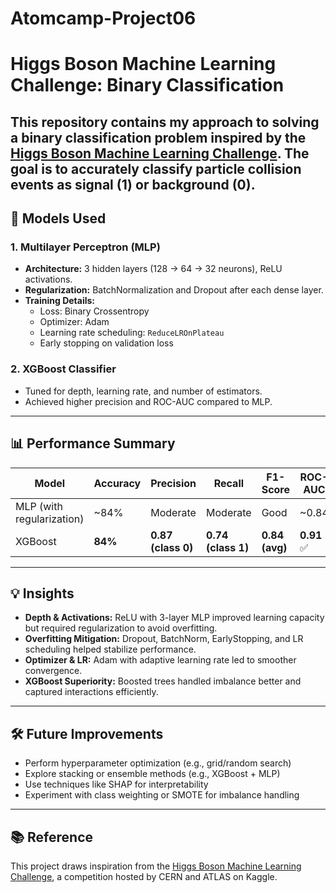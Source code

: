 # Atomcamp-Project06
# Higgs Boson Machine Learning Challenge: Binary Classification

This repository contains my approach to solving a binary classification problem inspired by the [Higgs Boson Machine Learning Challenge](https://www.kaggle.com/competitions/higgs-boson). The goal is to accurately classify particle collision events as signal (1) or background (0).
---

## 🧠 Models Used

### 1. Multilayer Perceptron (MLP)
- **Architecture:** 3 hidden layers (128 → 64 → 32 neurons), ReLU activations.
- **Regularization:** BatchNormalization and Dropout after each dense layer.
- **Training Details:**
  - Loss: Binary Crossentropy
  - Optimizer: Adam
  - Learning rate scheduling: `ReduceLROnPlateau`
  - Early stopping on validation loss

### 2. XGBoost Classifier
- Tuned for depth, learning rate, and number of estimators.
- Achieved higher precision and ROC-AUC compared to MLP.

---

## 📊 Performance Summary

| Model | Accuracy | Precision | Recall | F1-Score | ROC-AUC |
|-------|----------|-----------|--------|----------|---------|
| MLP (with regularization) | ~84% | Moderate | Moderate | Good | ~0.84 |
| XGBoost | **84%** | **0.87 (class 0)** | **0.74 (class 1)** | **0.84 (avg)** | **0.91** ✅ |

---

## 💡 Insights

- **Depth & Activations:** ReLU with 3-layer MLP improved learning capacity but required regularization to avoid overfitting.
- **Overfitting Mitigation:** Dropout, BatchNorm, EarlyStopping, and LR scheduling helped stabilize performance.
- **Optimizer & LR:** Adam with adaptive learning rate led to smoother convergence.
- **XGBoost Superiority:** Boosted trees handled imbalance better and captured interactions efficiently.

---

## 🛠️ Future Improvements

- Perform hyperparameter optimization (e.g., grid/random search)
- Explore stacking or ensemble methods (e.g., XGBoost + MLP)
- Use techniques like SHAP for interpretability
- Experiment with class weighting or SMOTE for imbalance handling

---

## 📚 Reference
This project draws inspiration from the [Higgs Boson Machine Learning Challenge](https://www.kaggle.com/competitions/higgs-boson), a competition hosted by CERN and ATLAS on Kaggle.

